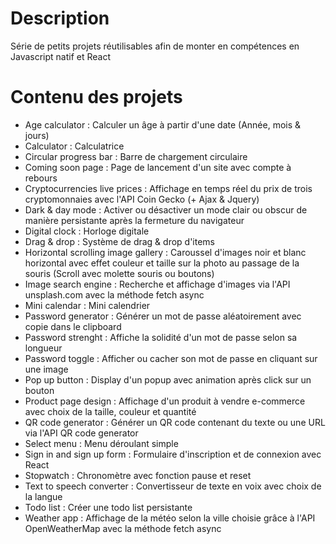 # Description
Série de petits projets réutilisables afin de monter en compétences en Javascript natif et React
# Contenu des projets
- Age calculator : Calculer un âge à partir d'une date (Année, mois & jours)
- Calculator : Calculatrice
- Circular progress bar : Barre de chargement circulaire
- Coming soon page : Page de lancement d'un site avec compte à rebours
- Cryptocurrencies live prices : Affichage en temps réel du prix de trois cryptomonnaies avec l'API Coin Gecko (+ Ajax & Jquery)
- Dark & day mode : Activer ou désactiver un mode clair ou obscur de manière persistante après la fermeture du navigateur
- Digital clock : Horloge digitale
- Drag & drop : Système de drag & drop d'items
- Horizontal scrolling image gallery : Caroussel d'images noir et blanc horizontal avec effet couleur et taille sur la photo au passage de la souris (Scroll avec molette souris ou boutons)
- Image search engine : Recherche et affichage d'images via l'API unsplash.com avec la méthode fetch async
- Mini calendar : Mini calendrier
- Password generator : Générer un mot de passe aléatoirement avec copie dans le clipboard
- Password strenght : Affiche la solidité d'un mot de passe selon sa longueur
- Password toggle : Afficher ou cacher son mot de passe en cliquant sur une image
- Pop up button : Display d'un popup avec animation après click sur un bouton
- Product page design : Affichage d'un produit à vendre e-commerce avec choix de la taille, couleur et quantité
- QR code generator : Générer un QR code contenant du texte ou une URL via l'API QR code generator
- Select menu : Menu déroulant simple
- Sign in and sign up form : Formulaire d'inscription et de connexion avec React
- Stopwatch : Chronomètre avec fonction pause et reset
- Text to speech converter : Convertisseur de texte en voix avec choix de la langue
- Todo list : Créer une todo list persistante
- Weather app : Affichage de la météo selon la ville choisie grâce à l'API OpenWeatherMap avec la méthode fetch async

